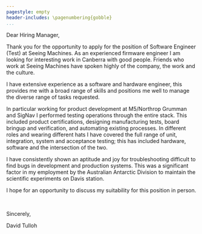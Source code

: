 ```yaml
---
pagestyle: empty
header-includes: \pagenumbering{gobble}
...
```



Dear Hiring Manager,

Thank you for the opportunity to apply for the position of Software Engineer (Test) at Seeing Machines. As an experienced firmware engineer I am looking for interesting work in Canberra with good people. Friends who work at Seeing Machines have spoken highly of the company, the work and the culture.

I have extensive experience as a software and hardware engineer, this provides me with a broad range of skills and positions me well to manage the diverse range of tasks requested.  

In particular working for product development at M5/Northrop Grumman and SigNav I performed testing operations through the entire stack. This included product certifications, designing manufacturing tests, board bringup and verification, and automating existing processes. In different roles and wearing different hats I have covered the full range of unit, integration, system and acceptance testing; this has included hardware, software and the intersection of the two.

I have consistently shown an aptitude and joy for troubleshooting difficult to find bugs in development and production systems. This was a significant factor in my employment by the Australian Antarctic Division to maintain the scientific experiments on Davis station.

I hope for an opportunity to discuss my suitability for this position in person.

&nbsp; 


Sincerely,

David Tulloh
